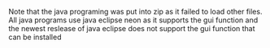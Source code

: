 Note that the java programing was put into zip as it failed to load other files.
All java programs use java eclipse neon as it supports the gui function and the newest reslease of java eclipse does not support the gui function that can be installed
